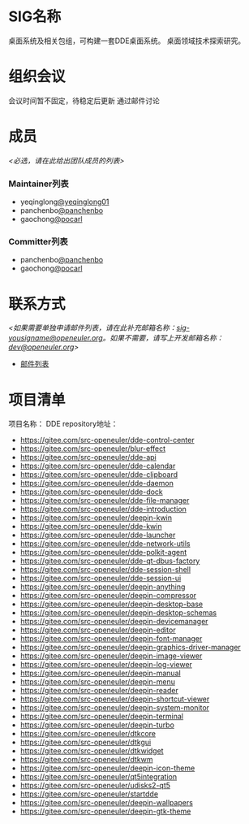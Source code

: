 # SIG名称

桌面系统及相关包组，可构建一套DDE桌面系统。
桌面领域技术探索研究。


# 组织会议

会议时间暂不固定，待稳定后更新
通过邮件讨论



# 成员

*<必选，请在此给出团队成员的列表>*

### Maintainer列表

- yeqinglong[@yeqinglong01](https://gitee.com/yeqinglong01)
- panchenbo[@panchenbo](https://gitee.com/panchenbo)
- gaochong[@pocarl](https://gitee.com/pocarl)


### Committer列表

- panchenbo[@panchenbo](https://gitee.com/panchenbo)
- gaochong[@pocarl](https://gitee.com/pocarl)



# 联系方式

*<如果需要单独申请邮件列表，请在此补充邮箱名称：sig-yousigname@openeuler.org。如果不需要，请写上开发邮箱名称：dev@openeuler.org>*

- [邮件列表](dev@openeuler.org)


# 项目清单

项目名称：
DDE
repository地址：

  - https://gitee.com/src-openeuler/dde-control-center
  - https://gitee.com/src-openeuler/blur-effect
  - https://gitee.com/src-openeuler/dde-api
  - https://gitee.com/src-openeuler/dde-calendar
  - https://gitee.com/src-openeuler/dde-clipboard
  - https://gitee.com/src-openeuler/dde-daemon
  - https://gitee.com/src-openeuler/dde-dock
  - https://gitee.com/src-openeuler/dde-file-manager
  - https://gitee.com/src-openeuler/dde-introduction
  - https://gitee.com/src-openeuler/deepin-kwin
  - https://gitee.com/src-openeuler/dde-kwin
  - https://gitee.com/src-openeuler/dde-launcher
  - https://gitee.com/src-openeuler/dde-network-utils
  - https://gitee.com/src-openeuler/dde-polkit-agent
  - https://gitee.com/src-openeuler/dde-qt-dbus-factory
  - https://gitee.com/src-openeuler/dde-session-shell
  - https://gitee.com/src-openeuler/dde-session-ui
  - https://gitee.com/src-openeuler/deepin-anything
  - https://gitee.com/src-openeuler/deepin-compressor
  - https://gitee.com/src-openeuler/deepin-desktop-base
  - https://gitee.com/src-openeuler/deepin-desktop-schemas
  - https://gitee.com/src-openeuler/deepin-devicemanager
  - https://gitee.com/src-openeuler/deepin-editor
  - https://gitee.com/src-openeuler/deepin-font-manager
  - https://gitee.com/src-openeuler/deepin-graphics-driver-manager
  - https://gitee.com/src-openeuler/deepin-image-viewer
  - https://gitee.com/src-openeuler/deepin-log-viewer
  - https://gitee.com/src-openeuler/deepin-manual
  - https://gitee.com/src-openeuler/deepin-menu
  - https://gitee.com/src-openeuler/deepin-reader
  - https://gitee.com/src-openeuler/deepin-shortcut-viewer
  - https://gitee.com/src-openeuler/deepin-system-monitor
  - https://gitee.com/src-openeuler/deepin-terminal
  - https://gitee.com/src-openeuler/deepin-turbo
  - https://gitee.com/src-openeuler/dtkcore
  - https://gitee.com/src-openeuler/dtkgui
  - https://gitee.com/src-openeuler/dtkwidget
  - https://gitee.com/src-openeuler/dtkwm
  - https://gitee.com/src-openeuler/deepin-icon-theme
  - https://gitee.com/src-openeuler/qt5integration
  - https://gitee.com/src-openeuler/udisks2-qt5
  - https://gitee.com/src-openeuler/startdde
  - https://gitee.com/src-openeuler/deepin-wallpapers
  - https://gitee.com/src-openeuler/deepin-gtk-theme
